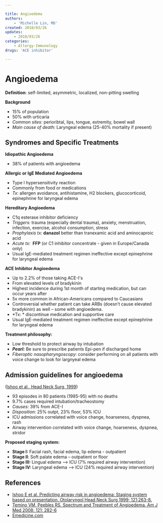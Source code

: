 ```yaml
---

title: Angioedema
authors:
    - 'Michelle Lin, MD'
created: 2010/03/26
updates:
    - 2010/03/26
categories:
    - Allergy-Immunology
drugs: 'ACE inhibitor'

---
```



# Angioedema

**Definition**: self-limited, asymmetric, localized, non-pitting swelling

**Background**

-   15% of population
-   50% with urticaria
-   *Common sites:* perioribtal, lips, tongue, extremity, bowel wall
-   *Main cause of death:* Laryngeal edema (25-40% mortality if present)

## Syndromes and Specific Treatments

**Idiopathic Angioedema**

-   38% of patients with angioedema

**Allergic or IgE Mediated Angioedema**

-   Type I hypersensitivity reaction
-   Commonly from food or medications
-   *Tx:* allergen avoidance, antihistamine, H2 blockers, glucocorticoid, epinephrine for laryngeal edema

**Hereditary Angioedema**

-   C1q esterase inhibitor deficiency
-   *Triggers:* trauma (especially dental trauma), anxiety, menstruation, infection, exercise, alcohol consumption, stress
-   *Prophylaxis tx:* **danazol** better than tranexamic acid and aminocaproic acid
-   *Acute tx:*  **FFP** (or C1 inhibitor concentrate - given in Europe/Canada only)
-   Usual IgE-mediated treatment regimen ineffective except epinephrine for laryngeal edema

**ACE Inhibitor Angioedema**
-   Up to 2.2% of those taking ACE-I's
-   From elevated levels of bradykinin
-   Highest incidence during 1st month of starting medication, but can occur years after 
-   5x more common in African-Americans compared to Caucasians
-   Controversial whether patient can take ARBs (doesn’t cause elevated bradykinin) as well – some with angioedema.
-   *Tx: * discontinue medication and supportive care
-   Usual IgE-mediated treatment regimen ineffective except epinephrine for laryngeal edema

**Treatment philosophy:** 

-   Low threshold to protect airway by intubation
-   ***Pearl:*** Be sure to prescribe patients Epi-pen if discharged home
-   *Fiberoptic nasopharyngoscopy*: consider performing on all patients with voice change to look for largnyeal edema

## Admission guidelines for angioedema

([Ishoo et al., Head Neck Surg, 1999](https://www.ncbi.nlm.nih.gov/pubmed/?term=18374684))  

-   93 episodes in 80 patients (1985-95) with no deaths 
-   9.7% cases required intubation/tracheostomy
-   *Causes:* 39% from <span class="drug">ACE-I</span>
-   *Disposition:* 25% outpt, 23% floor, 53% ICU
-   ICU admissions correlated with voice change, hoarseness, dyspnea, rash 
-   Airway intervention correlated with voice change, hoarseness, dyspnea, stridor

**Proposed staging system:**

-   **Stage I:** Facial rash, facial edema, lip edema - outpatient
-   **Stage II**: Soft palate edema – outpatient or floor
-   **Stage III:** Lingual edema --&gt; ICU (7% required airway intervention)
-   **Stage IV:** Laryngeal edema –&gt; ICU (24% required airway intervention)

## References

-   [Ishoo E et al. Predicting airway risk in angioedema: Staging system based on presentation. Otolaryngol Head Neck Surg 1999; 121:263-8.](https://www.ncbi.nlm.nih.gov/pubmed/?term=18374684)
-   [Temino VM, Peebles RS. Spectrum and Treatment of Angioedema. Am J Med 2008; 121: 282-6](https://www.ncbi.nlm.nih.gov/pubmed/?term=18374684)
-   [Emedicine.com](http://emedicine.medscape.com/)
